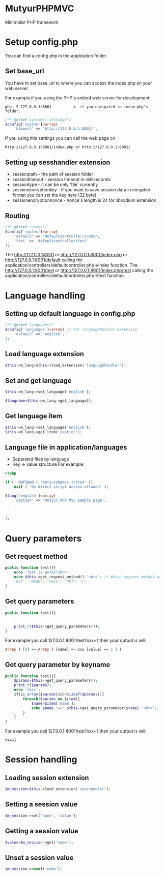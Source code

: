 # MutyurPHPMVC
Minimalist PHP framework 

# Setup config.php

You can find a config.php in the application folder.

## Set base_url

You have to set base_url to where you can access the index.php on your web server. 

For example if you using the PHP's embed web server for development:

````
php -S 127.0.0.1:8001          <- if you navigated to index.php's folder.
````

```php
/** @brief system's settings*/
$config['system']=array(
	'baseurl' => 'http://127.0.0.1:8001/',
```
If you using this settings you can call the web page on 

```
http://127.0.0.1:8001/index.php or http://127.0.0.1:8001/ 
```
## Setting up sesshandler extension

- sessionpath - the path of session folder
- sessiontimeout - session timeout in milliseconds
- sessiontype - it can be only 'file' currently
- sessionencryptionkey - if you want to save session data in enrypted format you can set the key here (32 byte) 
- sessionencryptionnonce - nonce's length is 24 for libsodium extension

## Routing

```php
/** @brief routes*/
$config['routes']=array(
	'default' => 'defaultcontroller/index',	
	'test' => 'defaultcontroller/test'		
);	
```

The http://127.0.0.1:8001 or http://127.0.0.1:8001/index.php or http://127.0.0.1:8001/default calling the application/controllers/defaultcontroller.php->index function.
The http://127.0.0.1:8001/test or http://127.0.0.1:8001/index.php/test calling the application/controllers/defaultcontroller.php->test function.

# Language handling

## Setting up default language in config.php

```php
/** @brief languages*/
$config['languages']=array( // for languagehandler extension
	'default' => 'english', 
);
```
## Load language extension
```php
$this->m_lang=$this->load_extension('languagehandler');
```
## Set and get language 
```php
$this->m_lang->set_language('english');

$langname=$this->m_lang->get_language();
```
## Get language item

```php
$this->m_lang->set_language('english');
$this->m_lang->get_item('caption');
```
## Language file in application/languages
- Separated files by language
- Key => value structure
For example:
```php
<?php

if (! defined ( 'mutyurphpmvc_inited' ))
	exit ( 'No direct script access allowed' );

$lang['english']=array(
	'caption' => 'Mütyür PHP MVC sample page',
	.
	.
	.
);	
```
# Query parameters 
## Get request method
```php
public function test(){
	echo 'Test is works!<br>'; 
	echo $this->get_request_method().'<br>'; /* Which request method was used to access the page; i.e. 
	'GET', 'HEAD', 'POST', 'PUT'. */
}
```
## Get query parameters
```php
public function test(){
	.
	.
	print_r($this->get_query_parameters());
}
```
For example you call 127.0.0.1:8001/test?xxx=1 then your output is will:
```php
Array ( [0] => Array ( [name] => xxx [value] => 1 ) ) 
```
## Get query parameter by keyname
```php
public function test(){
	$params=$this->get_query_parameters(); 
	print_r($params);
	echo '<br>';
	if(is_array($params)&&0<sizeof($params)){
		foreach($params as $item){
			$name=$item['name'];
			echo $name."=>".$this->get_query_parameter($name).'<br>';
		}
	}
}
```
For example you call 127.0.0.1:8001/test?xxx=1 then your output is will:
```
xxx=1
```
# Session handling

## Loading session extension
```php
$m_session=$this->load_extension('sesshandler');
```
## Setting a session value
```php
$m_session->set('name', 'value');
```
## Getting a session value
```php
$value=$m_session->get('name');
```
## Unset a session value
```php
$m_session->unset('name');
```
